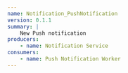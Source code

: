```yaml
---
name: Notification_PushNotification
version: 0.1.1
summary: |
	New Push notification
producers:
	- name: Notification Service
consumers:
	- name: Push Notification Worker
---
```


